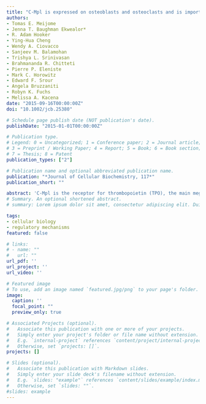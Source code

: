```yaml
---
title: "C-Mpl is expressed on osteoblasts and osteoclasts and is important in regulating skeletal homeostasis"
authors:
- Tomas E. Meijome
- Jenna T. Baughman Ekwealor*
- R. Adam Hooker
- Ying-Hua Cheng
- Wendy A. Ciovacco
- Sanjeev M. Balamohan
- Trishya L. Srinivasan
- Brahmananda R. Chitteti
- Pierre P. Eleniste
- Mark C. Horowitz
- Edward F. Srour
- Angela Bruzzaniti
- Robyn K. Fuchs
- Melissa A. Kacena
date: "2015-09-16T00:00:00Z"
doi: "10.1002/jcb.25380"

# Schedule page publish date (NOT publication's date).
publishDate: "2015-01-01T00:00:00Z"

# Publication type.
# Legend: 0 = Uncategorized; 1 = Conference paper; 2 = Journal article;
# 3 = Preprint / Working Paper; 4 = Report; 5 = Book; 6 = Book section;
# 7 = Thesis; 8 = Patent
publication_types: ["2"]

# Publication name and optional abbreviated publication name.
publication: "*Journal of Cellular Biochemistry, 117*"
publication_short: ""

abstract: 'C‐Mpl is the receptor for thrombopoietin (TPO), the main megakaryocyte (MK) growth factor, and c‐Mpl is believed to be expressed on cells of the hematopoietic lineage. As MKs have been shown to enhance bone formation, it may be expected that mice in which c‐Mpl was globally knocked out (c‐Mpl−/− mice) would have decreased bone mass because they have fewer MKs. Instead, c‐Mpl−/− mice have a higher bone mass than WT controls. Using c‐Mpl−/− mice we investigated the basis for this discrepancy and discovered that c‐Mpl is expressed on both osteoblasts (OBs) and osteoclasts (OCs), an unexpected finding that prompted us to examine further how c‐Mpl regulates bone. Static and dynamic bone histomorphometry parameters suggest that c‐Mpl deficiency results in a net gain in bone volume with increases in OBs and OCs. In vitro, a higher percentage of c‐Mpl−/− OBs were in active phases of the cell cycle, leading to an increased number of OBs. No difference in OB differentiation was observed in vitro as examined by real‐time PCR and functional assays. In co‐culture systems, which allow for the interaction between OBs and OC progenitors, c‐Mpl−/− OBs enhanced osteoclastogenesis. Two of the major signaling pathways by which OBs regulate osteoclastogenesis, MCSF/OPG/RANKL and EphrinB2‐EphB2/B4, were unaffected in c‐Mpl−/− OBs. These data provide new findings for the role of MKs and c‐Mpl expression in bone and may provide insight into the homeostatic regulation of bone mass as well as bone loss diseases such as osteoporosis.'
# Summary. An optional shortened abstract.
# summary: Lorem ipsum dolor sit amet, consectetur adipiscing elit. Duis posuere tellus ac convallis placerat. Proin tincidunt magna sed ex sollicitudin condimentum.

tags:
- cellular biology
- regulatory mechanisms
featured: false

# links:
# - name: ""
#   url: ""
url_pdf: ''
url_project: ''
url_video: ''

# Featured image
# To use, add an image named `featured.jpg/png` to your page's folder. 
image:
  caption: ''
  focal_point: ""
  preview_only: true

# Associated Projects (optional).
#   Associate this publication with one or more of your projects.
#   Simply enter your project's folder or file name without extension.
#   E.g. `internal-project` references `content/project/internal-project/index.md`.
#   Otherwise, set `projects: []`.
projects: []

# Slides (optional).
#   Associate this publication with Markdown slides.
#   Simply enter your slide deck's filename without extension.
#   E.g. `slides: "example"` references `content/slides/example/index.md`.
#   Otherwise, set `slides: ""`.
#slides: example
---
```



